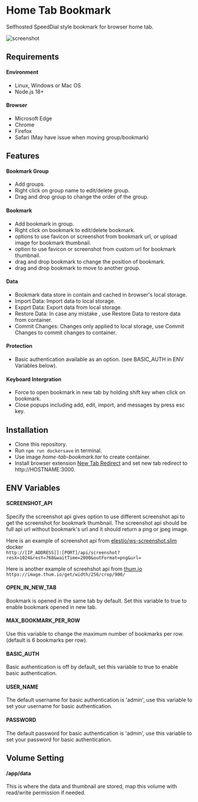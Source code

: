 # Home Tab Bookmark

Selfhosted SpeedDial style bookmark for browser home tab.

![screenshot](https://github.com/user-attachments/assets/d0d78c2d-e515-400e-a815-a646bf230b3e)

## Requirements

#### Environment
* Linux, Windows or Mac OS
* Node.js 18+

#### Browser
* Microsoft Edge
* Chrome
* Firefox
* Safari (May have issue when moving group/bookmark)

## Features

#### Bookmark Group
* Add groups.
* Right click on group name to edit/delete group.
* Drag and drop group to change the order of the group.

#### Bookmark
* Add bookmark in group.
* Right click on bookmark to edit/delete bookmark.
* options to use favicon or screenshot from bookmark url, or upload image for bookmark thumbnail.
* option to use favicon or screenshot from custom url for bookmark thumbnail.
* drag and drop bookmark to change the position of bookmark.
* drag and drop bookmark to move to another group.

#### Data
* Bookmark data store in contain and cached in browser's local storage.
* Import Data: Import data to local storage.
* Expprt Data: Export data from local storage.
* Restore Data: In case any mistake , use Restore Data to restore data from container.
* Commit Changes: Changes only applied to local storage, use Commit Changes to commit changes to container.

#### Protection
* Basic authentication available as an option. (see BASIC_AUTH in ENV Variables below).

#### Keyboard Intergration
* Force to open bookmark in new tab by holding shift key when click on bookmark.
* Close popups including add, edit, import, and messages by press esc key.

## Installation
* Clone this repository.
* Run `npm run dockersave` in terminal.
* Use image *home-tab-bookmark.tar* to create container.
* Install browser extension [New Tab Redirect](https://chromewebstore.google.com/detail/new-tab-redirect/icpgjfneehieebagbmdbhnlpiopdcmna?hl=en-US) and set new tab redirect to http://HOSTNAME:3000.

## ENV Variables

#### SCREENSHOT_API
Specify the screenshot api gives option to use different screenshot api to get the screenshot for bookmark thumbnail. The screenshot api should be full api url without bookmark's url and it should return a png or jpeg image.

Here is an example of screenshot api from [elestio/ws-screenshot.slim](https://hub.docker.com/r/elestio/ws-screenshot.slim) docker  
`http://[IP_ADDRESS]]:[PORT]/api/screenshot?resX=1024&resY=768&waitTime=2000&outFormat=png&url=`

Here is another example of screehshot api from [thum.io](https://www.thum.io)  
`https://image.thum.io/get/width/256/crop/900/`

#### OPEN_IN_NEW_TAB
Bookmark is opened in the same tab by default. Set this variable to true to enable bookmark opened in new tab.

#### MAX_BOOKMARK_PER_ROW
Use this variable to change the maximum number of bookmarks per row. (default is 6 bookmarks per row).

#### BASIC_AUTH
Basic authentication is off by default, set this variable to true to enable basic authentication.

#### USER_NAME
The default username for basic authentication is 'admin', use this variable to set your username for basic authentication.

#### PASSWORD
The default password for basic authentication is 'admin', use this variable to set your password for basic authentication.

## Volume Setting

#### /app/data
This is where the data and thumbnail are stored, map this volume with read/write permission if needed.
